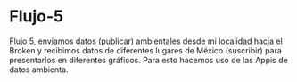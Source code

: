 # Flujo-5
Flujo 5, enviamos datos (publicar) ambientales desde mi localidad hacia el Broken y recibimos datos de diferentes lugares de México (suscribir) para presentarlos en diferentes gráficos. Para esto hacemos uso de las Appis de datos ambienta.
